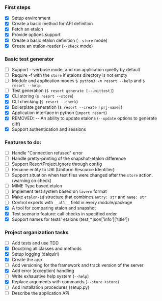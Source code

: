 
### First steps
- [x] Setup environment 
- [x] Create a basic method for API definition
- [x] Fetch an etalon
- [x] Provide options support
- [x] Create a basic etalon definition (`--store` mode)
- [x] Create an etalon-reader (`--check` mode)

### Basic test generator
- [ ] Support --verbose mode, and run application quietly by default
- [ ] Require -f with the `store` if etalons directory is not empty
- [ ] Module and application modes `$ python3 -m resort --help` and `$ resort --help`
- [ ] Test generation (`$ resort generate [--unittest]`)
- [x] CLI storing (`$ resort --store`)
- [x] CLI checking (`$ resort --check`)
- [x] Boilerplate generation (`$ resort --create [prj-name]`)
- [x] Application interface in python (`import resort`)
- [x] REMOVED: -- An ability to update etalons (`--update` options to generate diff)
- [x] Support authentication and sessions

### Features to do:
- [ ] Handle "Connection refused" error
- [ ] Handle pretty-printing of the snapshot-etalon difference
- [ ] Support ResortProject.ignore through config
- [ ] Rename entity to URI (Uniform Resource Identifier)
- [ ] Support situation when test files were changed after the `store` action. (warning on check)
- [ ] MIME Type based etalon
- [ ] Implement test system based on `tavern` format
- [ ] Make `etalon-id` structure that combines `entry: str` and `name: str`
- [ ] Control exports with `__all__` field in every module/package
- [x] A tool for comparing etalon and snapshot
- [x] Test scenario feature: call checks in specified order
- [x] Support names for tests' etalons (test_*.json['info']['title'])

### Project organization tasks
- [ ] Add tests and use TDD
- [x] Docstring all classes and methods
- [x] Setup logging (daiquiri)
- [x] Create the app
- [ ] Add versioning for the framework and track version of the server
- [x] Add error (exception) handling 
- [ ] Write exhaustive help system (`--help`)
- [x] Replace arguments with commands (`--store`->`store`)
- [ ] Add installation procedures (setup.py)
- [ ] Describe the application API
